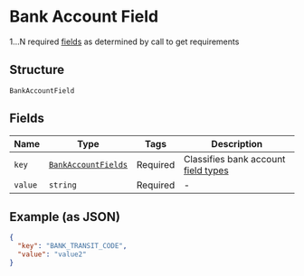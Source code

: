 
# Bank Account Field

1...N required [fields](#/rest/models/structures/key-value-pair-bank-field-types-string) as determined by call to get requirements

## Structure

`BankAccountField`

## Fields

| Name | Type | Tags | Description |
|  --- | --- | --- | --- |
| `key` | [`BankAccountFields`](../../doc/models/bank-account-fields.md) | Required | Classifies bank account [field types](#/rest/models/structures/bank-account-fields) |
| `value` | `string` | Required | - |

## Example (as JSON)

```json
{
  "key": "BANK_TRANSIT_CODE",
  "value": "value2"
}
```

